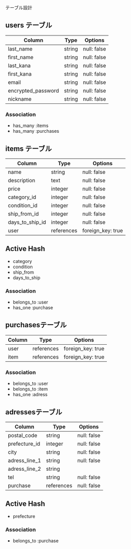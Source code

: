  テーブル設計

## users テーブル

| Column             | Type   | Options     |
| ------------------ | ------ | ----------- |
| last_name          | string | null: false |
| first_name         | string | null: false |
| last_kana          | string | null: false |
| first_kana         | string | null: false |
| email              | string | null: false |
| encrypted_password | string | null: false |
| nickname           | string | null: false |

### Association

- has_many :items
- has_many :purchases

## items テーブル

| Column          | Type       | Options           |
| --------------- | ---------- | ----------------- |
| name            | string     | null: false       |
| description     | text       | null: false       |
| price           | integer    | null: false       |
| category_id     | integer    | null: false       |
| condition_id    | integer    | null: false       |
| ship_from_id    | integer    | null: false       |
| days_to_ship_id | integer    | null: false       |
| user            | references | foreign_key: true |

## Active Hash
- category
- condition
- ship_from
- days_to_ship

### Association

- belongs_to :user
- has_one    :purchase

##  purchasesテーブル

| Column        | Type       | Options           |
| ------------- | ---------- | ------------------|
| user          | references | foreign_key: true |
| item          | references | foreign_key: true |

### Association
- belongs_to :user
- belongs_to :item
- has_one    :adress

##  adressesテーブル

| Column        | Type       | Options           |
| ------------- | ---------- | ------------------|
| postal_code   | string     | null: false       |
| prefecture_id | integer    | null: false       |
| city          | string     | null: false       |
| adress_line_1 | string     | null: false       |
| adress_line_2 | string     |                   |
| tel           | string     | null: false       |
| purchase      | references | null: false       |


## Active Hash
- prefecture

### Association
- belongs_to :purchase

